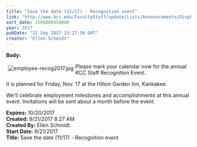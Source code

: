 ```yaml
---
title: "Save the date (11/17) - Recognition event"
link: "http://www.kcc.edu/FacultyStaff/update/Lists/Announcements/DispForm.aspx?ID=2518"
sort_date: 1506000459000
year: 2017
pubDate: "21 Sep 2017 13:27:39 GMT"
creator: "Ellen Schmidt"
---
```


<div><b>Body:</b> <div class="ExternalClassBCFDE4B95B1049289EB4A8849CE7368E"><p><img alt="employee-recog2017.jpg" src="/FacultyStaff/update/Documents/employee-recog2017.jpg" style="vertical-align:auto;float:left;margin:5px" />Please mark your calendar now for the annual KCC Staff Recognition Event.</p>
<p>It is planned for Friday, Nov. 17 at the Hilton Garden Inn, Kankakee.</p>
<p>We'll celebrate employment milestones and accomplishments at this annual event. Invitations will be sent about a month before the event.​</p></div></div>
<div><b>Expires:</b> 10/20/2017</div>
<div><b>Created:</b> 9/21/2017 8:27 AM</div>
<div><b>Created By:</b> Ellen Schmidt</div>
<div><b>Start Date:</b> 9/21/2017</div>
<div><b>Title:</b> Save the date (11/17) - Recognition event</div>
